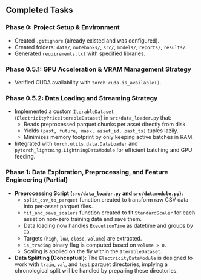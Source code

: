 ## Completed Tasks

### Phase 0: Project Setup & Environment
- Created `.gitignore` (already existed and was configured).
- Created folders: `data/`, `notebooks/`, `src/`, `models/`, `reports/`, `results/`.
- Generated `requirements.txt` with specified libraries.

### Phase 0.5.1: GPU Acceleration & VRAM Management Strategy
- Verified CUDA availability with `torch.cuda.is_available()`.

### Phase 0.5.2: Data Loading and Streaming Strategy
- Implemented a custom `IterableDataset` (`ElectricityPriceIterableDataset`) in `src/data_loader.py` that:
    - Reads preprocessed parquet chunks per asset directly from disk.
    - Yields `(past, future, mask, asset_id, past_ts)` tuples lazily.
    - Minimizes memory footprint by only keeping active batches in RAM.
- Integrated with `torch.utils.data.DataLoader` and `pytorch_lightning.LightningDataModule` for efficient batching and GPU feeding.

### Phase 1: Data Exploration, Preprocessing, and Feature Engineering (Partial)
- **Preprocessing Script (`src/data_loader.py` and `src/datamodule.py`):**
    - `split_csv_to_parquet` function created to transform raw CSV data into per-asset parquet files.
    - `fit_and_save_scalers` function created to fit `StandardScaler` for each asset on non-zero training data and save them.
    - Data loading now handles `ExecutionTime` as datetime and groups by `ID`.
    - Targets (`high`, `low`, `close`, `volume`) are extracted.
    - `is_trading` binary flag is computed based on `volume > 0`.
    - Scaling is applied on the fly within the `IterableDataset`.
- **Data Splitting (Conceptual):** The `ElectricityDataModule` is designed to work with `train`, `val`, and `test` parquet directories, implying a chronological split will be handled by preparing these directories.

